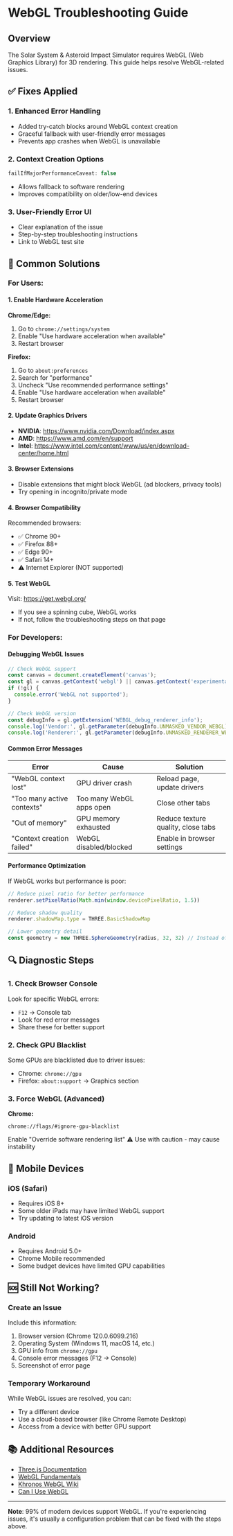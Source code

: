 # WebGL Troubleshooting Guide

## Overview
The Solar System & Asteroid Impact Simulator requires WebGL (Web Graphics Library) for 3D rendering. This guide helps resolve WebGL-related issues.

## ✅ Fixes Applied

### 1. **Enhanced Error Handling**
- Added try-catch blocks around WebGL context creation
- Graceful fallback with user-friendly error messages
- Prevents app crashes when WebGL is unavailable

### 2. **Context Creation Options**
```typescript
failIfMajorPerformanceCaveat: false
```
- Allows fallback to software rendering
- Improves compatibility on older/low-end devices

### 3. **User-Friendly Error UI**
- Clear explanation of the issue
- Step-by-step troubleshooting instructions
- Link to WebGL test site

## 🔧 Common Solutions

### For Users:

#### 1. **Enable Hardware Acceleration**

**Chrome/Edge:**
1. Go to `chrome://settings/system`
2. Enable "Use hardware acceleration when available"
3. Restart browser

**Firefox:**
1. Go to `about:preferences`
2. Search for "performance"
3. Uncheck "Use recommended performance settings"
4. Enable "Use hardware acceleration when available"
5. Restart browser

#### 2. **Update Graphics Drivers**
- **NVIDIA**: https://www.nvidia.com/Download/index.aspx
- **AMD**: https://www.amd.com/en/support
- **Intel**: https://www.intel.com/content/www/us/en/download-center/home.html

#### 3. **Browser Extensions**
- Disable extensions that might block WebGL (ad blockers, privacy tools)
- Try opening in incognito/private mode

#### 4. **Browser Compatibility**
Recommended browsers:
- ✅ Chrome 90+
- ✅ Firefox 88+
- ✅ Edge 90+
- ✅ Safari 14+
- ⚠️ Internet Explorer (NOT supported)

#### 5. **Test WebGL**
Visit: https://get.webgl.org/
- If you see a spinning cube, WebGL works
- If not, follow the troubleshooting steps on that page

### For Developers:

#### Debugging WebGL Issues

```javascript
// Check WebGL support
const canvas = document.createElement('canvas');
const gl = canvas.getContext('webgl') || canvas.getContext('experimental-webgl');
if (!gl) {
  console.error('WebGL not supported');
}

// Check WebGL version
const debugInfo = gl.getExtension('WEBGL_debug_renderer_info');
console.log('Vendor:', gl.getParameter(debugInfo.UNMASKED_VENDOR_WEBGL));
console.log('Renderer:', gl.getParameter(debugInfo.UNMASKED_RENDERER_WEBGL));
```

#### Common Error Messages

| Error | Cause | Solution |
|-------|-------|----------|
| "WebGL context lost" | GPU driver crash | Reload page, update drivers |
| "Too many active contexts" | Too many WebGL apps open | Close other tabs |
| "Out of memory" | GPU memory exhausted | Reduce texture quality, close tabs |
| "Context creation failed" | WebGL disabled/blocked | Enable in browser settings |

#### Performance Optimization

If WebGL works but performance is poor:

```typescript
// Reduce pixel ratio for better performance
renderer.setPixelRatio(Math.min(window.devicePixelRatio, 1.5))

// Reduce shadow quality
renderer.shadowMap.type = THREE.BasicShadowMap

// Lower geometry detail
const geometry = new THREE.SphereGeometry(radius, 32, 32) // Instead of 256
```

## 🔍 Diagnostic Steps

### 1. Check Browser Console
Look for specific WebGL errors:
- `F12` → Console tab
- Look for red error messages
- Share these for better support

### 2. Check GPU Blacklist
Some GPUs are blacklisted due to driver issues:
- Chrome: `chrome://gpu`
- Firefox: `about:support` → Graphics section

### 3. Force WebGL (Advanced)
**Chrome:**
```
chrome://flags/#ignore-gpu-blacklist
```
Enable "Override software rendering list"
⚠️ Use with caution - may cause instability

## 📱 Mobile Devices

### iOS (Safari)
- Requires iOS 8+
- Some older iPads may have limited WebGL support
- Try updating to latest iOS version

### Android
- Requires Android 5.0+
- Chrome Mobile recommended
- Some budget devices have limited GPU capabilities

## 🆘 Still Not Working?

### Create an Issue
Include this information:
1. Browser version (Chrome 120.0.6099.216)
2. Operating System (Windows 11, macOS 14, etc.)
3. GPU info from `chrome://gpu`
4. Console error messages (F12 → Console)
5. Screenshot of error page

### Temporary Workaround
While WebGL issues are resolved, you can:
- Try a different device
- Use a cloud-based browser (like Chrome Remote Desktop)
- Access from a device with better GPU support

## 📚 Additional Resources

- [Three.js Documentation](https://threejs.org/docs/)
- [WebGL Fundamentals](https://webglfundamentals.org/)
- [Khronos WebGL Wiki](https://www.khronos.org/webgl/wiki/)
- [Can I Use WebGL](https://caniuse.com/webgl)

---

**Note**: 99% of modern devices support WebGL. If you're experiencing issues, it's usually a configuration problem that can be fixed with the steps above.
